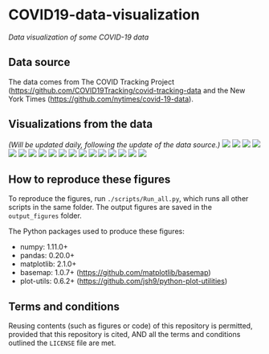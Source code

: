 # COVID19-data-visualization
_Data visualization of some COVID-19 data_

## Data source
The data comes from The COVID Tracking Project (https://github.com/COVID19Tracking/covid-tracking-data and the New York Times (https://github.com/nytimes/covid-19-data).

## Visualizations from the data
_(Will be updated daily, following the update of the data source.)_
![](./output_figures/Map_01__positive_cases_by_state_2020-04-09.png)
![](./output_figures/Map_02__Positive_rate_by_state_2020-04-09.png)
![](./output_figures/Map_03__new_cases_from_2020-04-06_to_2020-04-09.png)
![](./output_figures/Trend_01__positive_cases_all_US_states__linear_scale__2020-04-09.png)
![](./output_figures/Trend_02__positive_cases_all_US_states__log_scale__2020-04-09.png)
![](./output_figures/Trend_03__positive_cases_all_states_excl_NY_NJ__linear_scale__2020-04-09.png)
![](./output_figures/Trend_04__positive_cases_all_states_excl_NY_NJ__log_scale__2020-04-09.png)
![](./output_figures/Trend_05__number_of_tests_all_US_states__linear__2020-04-09.png)
![](./output_figures/Trend_06__number_of_tests_all_US_states__log__2020-04-09.png)
![](./output_figures/Trend_07__positive_rate_all_states_2020-04-09.png)
![](./output_figures/Trend_08__positive_rate_all_states_excl_NY_NJ_2020-04-09.png)
![](./output_figures/Trend_09__tests_per_capita_2020-04-09.png)
![](./output_figures/Trend_10__positive_normalized_by_pop_density__linear__2020-04-09.png)
![](./output_figures/Trend_11__new_cases_vs_total_cases__2020-04-09.png)
![](./output_figures/Trend_12__daily_new_cases_all_states_2020-04-09.png)
![](./output_figures/Trend_13__daily_new_cases_all_states_excl_NY_NJ_2020-04-09.png)
![](./output_figures/Trend_14__daily_new_deaths_all_states_2020-04-09.png)
![](./output_figures/Trend_15__daily_new_deaths_all_states_excl_NY_NJ_2020-04-09.png)

## How to reproduce these figures
To reproduce the figures, run `./scripts/Run_all.py`, which runs all other scripts in the same folder. The output figures are saved in the `output_figures` folder.

The Python packages used to produce these figures:
  - numpy: 1.11.0+
  - pandas: 0.20.0+
  - matplotlib: 2.1.0+
  - basemap: 1.0.7+ (https://github.com/matplotlib/basemap)
  - plot-utils: 0.6.2+ (https://github.com/jsh9/python-plot-utilities)


## Terms and conditions
Reusing contents (such as figures or code) of this repository is permitted, provided that this repository is cited, AND all the terms and conditions outlined the `LICENSE` file are met.
